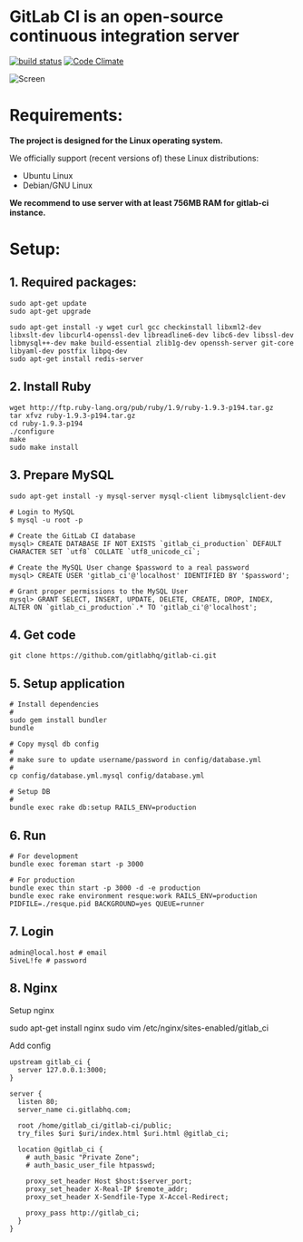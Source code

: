 # GitLab CI is an open-source continuous integration server 
[![build status](https://secure.travis-ci.org/gitlabhq/gitlab-ci.png)](https://travis-ci.org/gitlabhq/gitlab-ci) [![Code Climate](https://codeclimate.com/badge.png)](https://codeclimate.com/github/gitlabhq/gitlab-ci)

![Screen](https://github.com/downloads/gitlabhq/gitlab-ci/gitlab_ci_preview.png)


# Requirements: 

**The project is designed for the Linux operating system.**

We officially support (recent versions of) these Linux distributions:

- Ubuntu Linux
- Debian/GNU Linux

__We recommend to use server with at least 756MB RAM for gitlab-ci instance.__


# Setup: 

## 1. Required packages:

    sudo apt-get update
    sudo apt-get upgrade

    sudo apt-get install -y wget curl gcc checkinstall libxml2-dev libxslt-dev libcurl4-openssl-dev libreadline6-dev libc6-dev libssl-dev libmysql++-dev make build-essential zlib1g-dev openssh-server git-core libyaml-dev postfix libpq-dev
    sudo apt-get install redis-server 

## 2. Install Ruby

    wget http://ftp.ruby-lang.org/pub/ruby/1.9/ruby-1.9.3-p194.tar.gz
    tar xfvz ruby-1.9.3-p194.tar.gz
    cd ruby-1.9.3-p194
    ./configure
    make
    sudo make install


## 3. Prepare MySQL

    sudo apt-get install -y mysql-server mysql-client libmysqlclient-dev

    # Login to MySQL
    $ mysql -u root -p

    # Create the GitLab CI database
    mysql> CREATE DATABASE IF NOT EXISTS `gitlab_ci_production` DEFAULT CHARACTER SET `utf8` COLLATE `utf8_unicode_ci`;

    # Create the MySQL User change $password to a real password
    mysql> CREATE USER 'gitlab_ci'@'localhost' IDENTIFIED BY '$password';

    # Grant proper permissions to the MySQL User
    mysql> GRANT SELECT, INSERT, UPDATE, DELETE, CREATE, DROP, INDEX, ALTER ON `gitlab_ci_production`.* TO 'gitlab_ci'@'localhost';

## 4. Get code 

    git clone https://github.com/gitlabhq/gitlab-ci.git


## 5. Setup application


    # Install dependencies
    #
    sudo gem install bundler
    bundle

    # Copy mysql db config
    #
    # make sure to update username/password in config/database.yml
    #
    cp config/database.yml.mysql config/database.yml

    # Setup DB
    #
    bundle exec rake db:setup RAILS_ENV=production


## 6. Run

    # For development 
    bundle exec foreman start -p 3000

    # For production
    bundle exec thin start -p 3000 -d -e production
    bundle exec rake environment resque:work RAILS_ENV=production PIDFILE=./resque.pid BACKGROUND=yes QUEUE=runner 


## 7. Login

    admin@local.host # email
    5iveL!fe # password

## 8. Nginx


Setup nginx

   sudo apt-get install nginx
   sudo vim /etc/nginx/sites-enabled/gitlab_ci


Add config

    upstream gitlab_ci {
      server 127.0.0.1:3000;
    }

    server {
      listen 80;
      server_name ci.gitlabhq.com;

      root /home/gitlab_ci/gitlab-ci/public;
      try_files $uri $uri/index.html $uri.html @gitlab_ci;

      location @gitlab_ci {
        # auth_basic "Private Zone";
        # auth_basic_user_file htpasswd;

        proxy_set_header Host $host:$server_port;
        proxy_set_header X-Real-IP $remote_addr;
        proxy_set_header X-Sendfile-Type X-Accel-Redirect;

        proxy_pass http://gitlab_ci;
      }
    }

